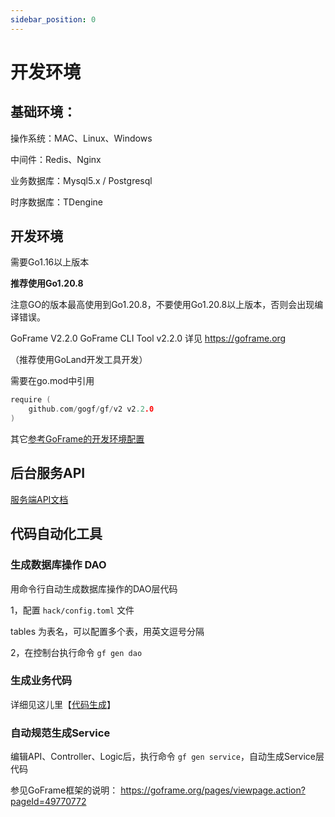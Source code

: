 ```yaml
---
sidebar_position: 0
---
```

# 开发环境

## 基础环境：

操作系统：MAC、Linux、Windows

中间件：Redis、Nginx

业务数据库：Mysql5.x / Postgresql

时序数据库：TDengine

## 开发环境

需要Go1.16以上版本

**推荐使用Go1.20.8**

注意GO的版本最高使用到Go1.20.8，不要使用Go1.20.8以上版本，否则会出现编译错误。

GoFrame V2.2.0
GoFrame CLI Tool v2.2.0
详见 https://goframe.org


（推荐使用GoLand开发工具开发）

需要在go.mod中引用

```go
require (
    github.com/gogf/gf/v2 v2.2.0
)
```

其它[参考GoFrame的开发环境配置](https://goframe.org/pages/viewpage.action?pageId=1114389)


## 后台服务API


[服务端API文档](https://console-docs.apipost.cn/preview/d393eb385b7dd7bd/48d460f580a0997b)

## 代码自动化工具

### 生成数据库操作 DAO

用命令行自动生成数据库操作的DAO层代码

1，配置 `hack/config.toml` 文件

tables 为表名，可以配置多个表，用英文逗号分隔

2，在控制台执行命令 `gf gen dao`

### 生成业务代码
详细见这儿里【[代码生成](../gencode/gen.md)】

### 自动规范生成Service

编辑API、Controller、Logic后，执行命令 `gf gen service`，自动生成Service层代码

参见GoFrame框架的说明： https://goframe.org/pages/viewpage.action?pageId=49770772





